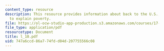 ```yaml
---
content_type: resource
description: This resource provides information about back to the U.S., two explanations
  to explain poverty.
file: https://ol-ocw-studio-app-production.s3.amazonaws.com/courses/17-523-ethnicity-and-race-in-world-politics-fall-2005/747a6ccd86a774fdd04d207755566c08_l_10.pdf
file_type: application/pdf
resourcetype: Document
title: l_10.pdf
uid: 747a6ccd-86a7-74fd-d04d-207755566c08
---
```

